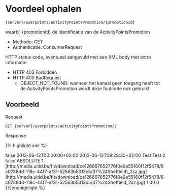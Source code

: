 ---
---

# Voordeel ophalen

```
{server}/userpoints/activityPointsPromotion/{promotionId}
```
waarbij {promotionId} de identificatie van de ActivityPointsPromotion  

* Methode: GET
* Authenticatie: ConsumerRequest

HTTP status code, eventueel aangevuld met een XML body met extra informatie.

* HTTP 403 Forbidden
* HTTP 400 BadRequest
  * OBJECT\_NOT\_FOUND: wanneer het kanaal geen toegang heeft tot de ActivityPointsPromotion wordt deze foutcode ook gebruikt

## Voorbeeld

Request

```
GET {server}/userpoints/activityPointsPromotion/2
```

Response

{% highlight xml %}
<?xml version="1.0" encoding="UTF-8" standalone="yes"?>
<response>
<cashedIn>false</cashedIn>
<cashingPeriodBegin>2013-06-12T00:00:00+02:00</cashingPeriodBegin>
<creationDate>2013-06-12T09:28:30+02:00</creationDate>
<description1>Test</description1>
<description2>Test</description2>
<id>2</id>
<inSpotlight>false</inSpotlight>
<periodConstraint>
<periodType>ABSOLUTE</periodType>
<periodVolume>1</periodVolume>
</periodConstraint>
<pictures>
<picture>[http://media.uitid.be/fis/download/ce126667652776f0e9e55160f12f5478/6c0788dd-118c-44f7-af31-52563b5313c5/37%24Sheffield\_2sz.jpg</picture>](http://media.uitid.be/fis/download/ce126667652776f0e9e55160f12f5478/6c0788dd-118c-44f7-af31-52563b5313c5/37%24Sheffield_2sz.jpg</picture>) </pictures>
<points>1.00</points>
<title>Test</title>
<unitsTaken>0</unitsTaken>
</response> {%endhighlight %}
